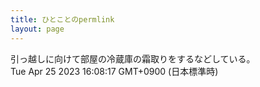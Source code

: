 ```yaml
---
title: ひとことのpermlink
layout: page
---
```

<div class="box" dt="1682406497767">
  引っ越しに向けて部屋の冷蔵庫の霜取りをするなどしている。
  <div class="content is-small">Tue Apr 25 2023 16:08:17 GMT+0900 (日本標準時)</div>
</div>